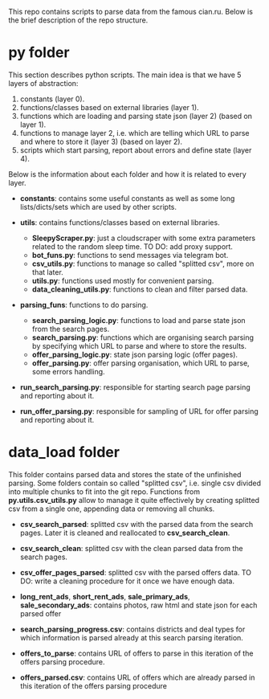 This repo contains scripts to parse data from the famous cian.ru. Below is the brief description of the repo structure.

# **py folder**

This section describes python scripts. The main idea is that we have 5 layers of abstraction:
1) constants (layer 0).
2) functions/classes based on external libraries  (layer 1).
3) functions which are loading and parsing state json (layer 2) (based on layer 1).
4) functions to manage layer 2, i.e. which are telling which URL to parse and where to store it (layer 3) (based on layer 2).
5) scripts which start parsing, report about errors and define state (layer 4).

Below is the information about each folder and how it is related to every layer.

- **constants**: contains some useful constants as well as some long lists/dicts/sets which are used by other scripts.
  
- **utils**: contains functions/classes based on external libraries.
    - **SleepyScraper.py**: just a cloudscraper with some extra parameters related to the random sleep time. TO DO: add proxy support.
    - **bot_funs.py**: functions to send messages via telegram bot.
    - **csv_utils.py**: functions to manage so called "splitted csv", more on that later.
    - **utils.py**: functions used mostly for convenient parsing.
    - **data_cleaning_utils.py**: functions to clean and filter parsed data.
      
- **parsing_funs**: functions to do parsing.
    - **search_parsing_logic.py**: functions to load and parse state json from the search pages.
    - **search_parsing.py**: functions which are organising search parsing by specifying which URL to parse and where to store the results.
    - **offer_parsing_logic.py**: state json parsing logic (offer pages).
    - **offer_parsing.py**: offer parsing organisation, which URL to parse, some errors handling.
 
- **run_search_parsing.py**: responsible for starting search page parsing and reporting about it.
- **run_offer_parsing.py**: responsible for sampling of URL for offer parsing and reporting about it.
          
# **data_load folder**

This folder contains parsed data and stores the state of the unfinished parsing. Some folders contain so called "splitted csv", i.e. single csv divided into multiple chunks to fit into the git repo. Functions from **py.utils.csv_utils.py** allow to manage it quite effectively by creating splitted csv from a single one, appending data or removing all chunks.

- **csv_search_parsed**: splitted csv with the parsed data from the search pages. Later it is cleaned and reallocated to **csv_search_clean**.
- **csv_search_clean**: splitted csv with the clean parsed data from the search pages. 
- **csv_offer_pages_parsed**: splitted csv with the parsed offers data. TO DO: write a cleaning procedure for it once we have enough data.
  
- **long_rent_ads**, **short_rent_ads**, **sale_primary_ads**, **sale_secondary_ads**: contains photos, raw html and state json for each parsed offer
  
- **search_parsing_progress.csv**: contains districts and deal types for which information is parsed already at this search parsing iteration.
- **offers_to_parse**: contains URL of offers to parse in this iteration of the offers parsing procedure.
- **offers_parsed.csv**: contains URL of offers which are already parsed in this iteration of the offers parsing procedure


